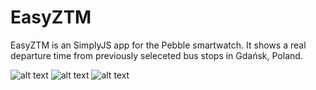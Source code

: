 # EasyZTM
EasyZTM is an SimplyJS app for the Pebble smartwatch. It shows a real departure time from previously seleceted bus stops in Gdańsk, Poland.

![alt text](https://xe0ykw.dm2302.livefilestore.com/y4mLSLoBj1UScBlmiRuneiHZpFSmuBQCW6O7LbIHmG-QQ2FGscugkNEqyFg5U3AYFT_zxOLuu9ME0f23l0up4O17vNiohXFzGuFQyhiLs4UNtQfH-v9ypkkgp63SD15ORlmGiWN4LPuvtFQqvcIUv0NWebhwW8DYHN_2McxpUuSnYanzY-MmWvkMsdumuei3oztI6os9-eo-Mev79I5wKfYeA?width=144&height=168&cropmode=none)
![alt text](https://xu0ykw.dm2302.livefilestore.com/y4mw-r_bmoCVCgTd6wkPyTYV1i24T5ptuUzJMHsSmXsVCOntclthTngHqEV75zw1s2DCSLJ1uO8EfqLeJWH3vXTPzwb03baTTkITUUa1reOulJK-1C0SL1aZpRhuhXUzMDkybqUpjOaC99cvynbvMpXb6yw-bcXYqQgEsrJL1bQ3_u2ciu-r7fuSbW9NVEGQgRSv0mXXiXadTPPEgr2ba23RQ?width=144&height=168&cropmode=none)
![alt text](https://vu2znw.dm2302.livefilestore.com/y4mK3wNyV5kfjsN2IlASeUM-x4fmlV490w_bVNEyKpYUwLV7w8uUwUJxpXriX9N1tF5BEI8A1is1QYL_OG78VW1HiPYSDfbZOinqnNPoh3lnaEo1TILMPmJ5jC9Eb-UV9kAwi-JaVPMwqsCTCmhYOYDt4hH78J34YbU973BMNcAeY29uBKKIjRN_GGJ-Rx4L8x1OzT69UNUYUAuVksxYLskog?width=144&height=168&cropmode=none)

